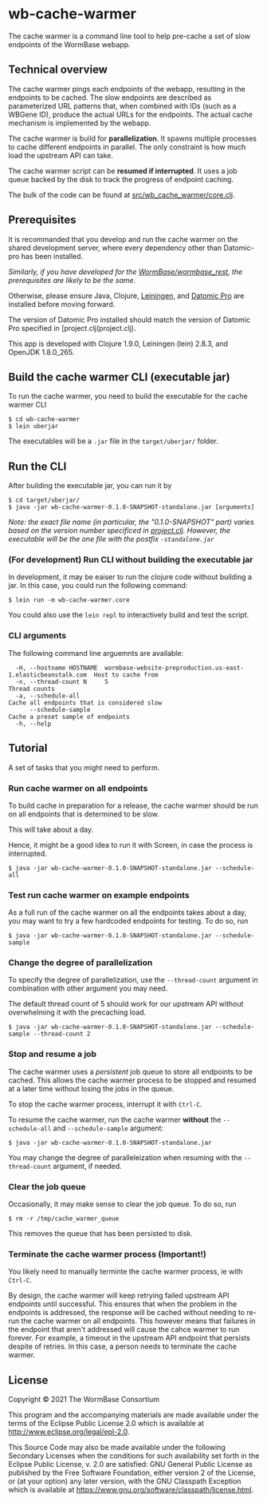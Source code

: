# wb-cache-warmer

The cache warmer is a command line tool to help pre-cache a set of slow endpoints of the WormBase webapp.

## Technical overview

The cache warmer pings each endpoints of the webapp, resulting in the endpoints to be cached. The slow endpoints are described as parameterized URL patterns that, when combined with IDs (such as a WBGene ID), produce the actual URLs for the endpoints. The actual cache mechanism is implemented by the webapp.

The cache warmer is build for **parallelization**. It spawns multiple processes to cache different endpoints in parallel. The only constraint is how much load the upstream API can take.

The cache warmer script can be **resumed if interrupted**. It uses a job queue backed by the disk to track the progress of endpoint caching.

The bulk of the code can be found at [src/wb_cache_warmer/core.clj](src/wb_cache_warmer/core.clj).

## Prerequisites

It is recommanded that you develop and run the cache warmer on the shared development server, where every dependency other than Datomic-pro has been installed.

_Similarly, if you have developed for the [WormBase/wormbase_rest](https://github.com/WormBase/wormbase_rest), the prerequisites are likely to be the same._

Otherwise, please ensure Java, Clojure, [Leiningen](https://github.com/technomancy/leiningen), and [Datomic Pro](https://docs.datomic.com/on-prem/getting-started/get-datomic.html) are installed before moving forward.

The version of Datomic Pro installed should match the version of Datomic Pro specified in [project.clj(project.clj).


This app is developed with Clojure 1.9.0, Leiningen (lein) 2.8.3, and OpenJDK 1.8.0_265.

## Build the cache warmer CLI (executable jar)

To run the cache warmer, you need to build the executable for the cache warmer CLI

```
$ cd wb-cache-warmer
$ lein uberjar
```

The executables will be a `.jar` file in the `target/uberjar/` folder.

## Run the CLI

After building the executable jar, you can run it by

```
$ cd target/uberjar/
$ java -jar wb-cache-warmer-0.1.0-SNAPSHOT-standalone.jar [arguments]
```

_Note: the exact file name (in particular, the "0.1.0-SNAPSHOT" part) varies based on the version number specificed in [project.clj](project.cli). However, the executable will be the one file with the postfix `-standalone.jar`_


### (For development) Run CLI without building the executable jar

In development, it may be eaiser to run the clojure code without building a jar. In this case, you could run the following command:

```
$ lein run -m wb-cache-warmer.core
```

You could also use the `lein repl` to interactively build and test the script.


### CLI arguments

The following command line arguemnts are available:

```
  -H, --hostname HOSTNAME  wormbase-website-preproduction.us-east-1.elasticbeanstalk.com  Host to cache from
  -n, --thread-count N     5                                                              Thread counts
  -a, --schedule-all                                                                      Cache all endpoints that is considered slow
      --schedule-sample                                                                   Cache a preset sample of endpoints
  -h, --help
```


## Tutorial

A set of tasks that you might need to perform.

### Run cache warmer on all endpoints

To build cache in preparation for a release, the cache warmer should be run on all endpoints that is determined to be slow.

This will take about a day.

Hence, it might be a good idea to run it with Screen, in case the process is interrupted.

```
$ java -jar wb-cache-warmer-0.1.0-SNAPSHOT-standalone.jar --schedule-all
```

### Test run cache warmer on example endpoints

As a full run of the cache warmer on all the endpoints takes about a day, you may want to try a few hardcoded endpoints for testing. To do so, run

```
$ java -jar wb-cache-warmer-0.1.0-SNAPSHOT-standalone.jar --schedule-sample
```

### Change the degree of parallelization

To specify the degree of parallelization, use the `--thread-count` argument in combination with other argument you may need.

The default thread count of 5 should work for our upstream API without overwhelming it with the precaching load.


```
$ java -jar wb-cache-warmer-0.1.0-SNAPSHOT-standalone.jar --schedule-sample --thread-count 2
```

### Stop and resume a job

The cache warmer uses a _persistent_ job queue to store all endpoints to be cached. This allows the cache warmer process to be stopped and resumed at a later time without losing the jobs in the queue.

To stop the cache warmer process, interrupt it with `Ctrl-C`.

To resume the cache warmer, run the cache warmer **without** the `--schedule-all` and `--schedule-sample` argument:

```
$ java -jar wb-cache-warmer-0.1.0-SNAPSHOT-standalone.jar
```

You may change the degree of paralleleization when resuming with the `--thread-count` argument, if needed.

### Clear the job queue

Occasionally, it may make sense to clear the job queue. To do so, run

```
$ rm -r /tmp/cache_warmer_queue
```

This removes the queue that has been persisted to disk.


### Terminate the cache warmer process (Important!)

You likely need to manually terminte the cache warmer process, ie with `Ctrl-C`.

By design, the cache warmer will keep retrying failed upstream API endpoints until successful. This ensures that when the problem in the endpoints is addressed, the response will be cached without needing to re-run the cache warmer on all endpoints. This however means that failures in the endpoint that aren't addressed will cause the cahce warmer to run forever. For example, a timeout in the upstream API endpoint that persists despite of retries. In this case, a person needs to terminate the cache warmer.



## License

Copyright © 2021 The WormBase Consortium

This program and the accompanying materials are made available under the
terms of the Eclipse Public License 2.0 which is available at
http://www.eclipse.org/legal/epl-2.0.

This Source Code may also be made available under the following Secondary
Licenses when the conditions for such availability set forth in the Eclipse
Public License, v. 2.0 are satisfied: GNU General Public License as published by
the Free Software Foundation, either version 2 of the License, or (at your
option) any later version, with the GNU Classpath Exception which is available
at https://www.gnu.org/software/classpath/license.html.
